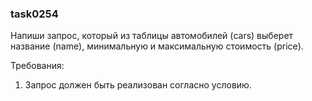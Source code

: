 
### task0254

Напиши запрос, который из таблицы автомобилей (cars) выберет название (name), минимальную и максимальную
стоимость (price).


Требования:
1.	Запрос должен быть реализован согласно условию.


